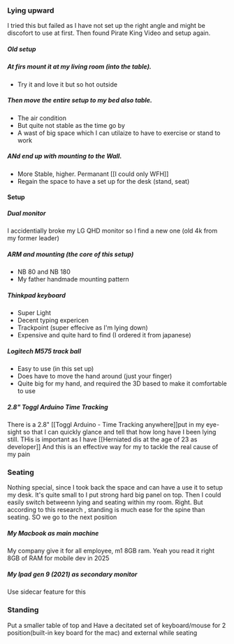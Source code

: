 
### Lying upward 
I tried this but failed as I have not set up the right angle and might be discofort to use at first. Then found Pirate King Video and setup again.
##### Old setup
##### At firs mount it at my living room (into the table). 
- Try it and love it but so hot outside
##### Then move the entire setup to my bed also table. 
- The air condition
- But quite not stable as the time go by
- A wast of big space which I can utilaize to have to exercise or stand to work
##### ANd end up with mounting to the Wall.
- More Stable, higher. Permanant [[I could only WFH]]
- Regain the space to have a set up for the desk (stand, seat)
#### Setup
##### Dual monitor
I accidentially broke my LG QHD monitor so I find a new one (old 4k from my former leader)

##### ARM and mounting (the core of this setup)
- NB 80 and NB 180
- My father handmade mounting pattern
##### Thinkpad keyboard
- Super Light
- Decent typing expericen
- Trackpoint (super effecive as I'm lying down)
- Expensive and quite hard to find (I ordered it from japanese)
##### Logitech M575 track ball
- Easy to use (in this set up)
- Does have to move the hand around (just your finger)
- Quite big for my hand, and required the 3D  based to make it comfortable to use
##### 2.8" Toggl Arduino Time Tracking
There is a 2.8" [[Toggl Arduino - Time Tracking anywhere]]put in my eye-sight so that I can quickly glance and tell that how long have I been lying still. THis is important as I have [[Herniated dis at the age of 23 as developer]] And this is an effective way for my to tackle the real cause of my pain
### Seating
Nothing special, since I took back the space and can have a use it to setup my desk.
It's quite small to I put strong hard big panel on top. Then I could easily switch betweenn lying and seating within my room. Right.
But according to this research <link>, standing is much ease for the spine than seating. SO we go to the next position
##### My Macbook as main machine
My company give it for all employee, m1 8GB ram. Yeah you read it right 8GB of RAM for mobile dev in 2025
##### My Ipad gen 9 (2021) as secondary monitor
Use sidecar  feature for this 


### Standing
Put a smaller table of top and Have a decitated set of keyboard/mouse for 2 position(built-in key board for the mac) and external while seating